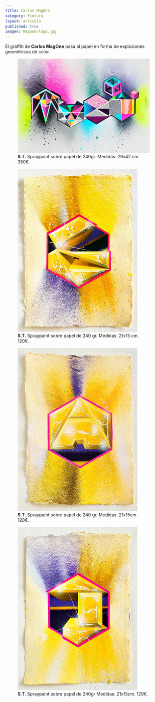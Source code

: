```yaml
---
title: Carlos MagOne
category: Pintura
layout: articulo
published: true
imagen: Magone/logo.jpg
---
```

El graffiti de **Carlos MagOne**  pasa al papel en forma de explosiones geométricas de color. 


<figure>
	<a href="/images/Magone/MAG1.jpg"><img src="/images/Magone/MAG1.jpg" alt="image"></a>
	<figcaption><b>S.T.</b>
Spraypaint sobre papel de 240gr.
Medidas: 29x42 cm. 350€.</figcaption>
</figure>

<div class="figure-group">
<figure>
	<a href="/images/Magone/TRÍPTICO1.jpg"><img src="/images/Magone/TRÍPTICO1.jpg" alt="image"></a>
	<figcaption><b>S.T.</b>
Spraypaint sobre papel de 240 gr.
Medidas: 21x15 cm. 120€. </figcaption>
</figure>

<figure>
	<a href="/images/Magone/TRÍPTICO2.jpg"><img src="/images/Magone/TRÍPTICO2.jpg" alt="image"></a>
	<figcaption><b>S.T.</b>
Spraypaint sobre papel de 240 gr.
Medidas: 21x15cm. 120€.</figcaption>
</figure>

<figure>
	<a href="/images/Magone/TRÍPTICO3.jpg"><img src="/images/Magone/TRÍPTICO3.jpg" alt="image"></a>
	<figcaption><b> S.T.</b>
Spraypaint sobre papel de 240gr
Medidas: 21x15cm. 120€.</figcaption>
</figure>
</div>




